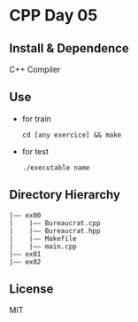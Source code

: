CPP Day 05
===


## Install & Dependence
  C++ Compiler

## Use
- for train
  ```
  cd [any exercice] && make
  ```
- for test
  ```
  ./executable name
  ```


## Directory Hierarchy
```
|—— ex00
|    |—— Bureaucrat.cpp
|    |—— Bureaucrat.hpp
|    |—— Makefile
|    |—— main.cpp
|—— ex01
|—— ex02
```

## License
  MIT 
```
```
